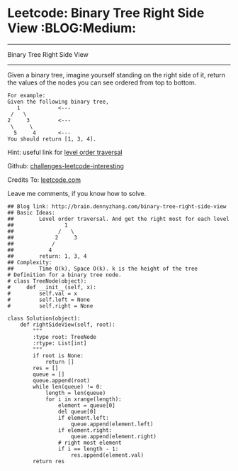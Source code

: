# Leetcode: Binary Tree Right Side View     :BLOG:Medium:


---

Binary Tree Right Side View  

---

Given a binary tree, imagine yourself standing on the right side of it, return the values of the nodes you can see ordered from top to bottom.  

    For example:
    Given the following binary tree,
       1            <---
     /   \
    2     3         <---
     \     \
      5     4       <---
    You should return [1, 3, 4].

Hint: useful link for [level order traversal](https://www.linkedin.com/feed/update/urn:li:activity:6282693138029043712)  

Github: [challenges-leetcode-interesting](https://github.com/DennyZhang/challenges-leetcode-interesting/tree/master/binary-tree-right-side-view)  

Credits To: [leetcode.com](https://leetcode.com/problems/binary-tree-right-side-view/description/)  

Leave me comments, if you know how to solve.  

    ## Blog link: http://brain.dennyzhang.com/binary-tree-right-side-view
    ## Basic Ideas:
    ##        Level order traversal. And get the right most for each level
    ##                1
    ##              /   \
    ##             2     3
    ##            /
    ##           4
    ##        return: 1, 3, 4
    ## Complexity:
    ##        Time O(k), Space O(k). k is the height of the tree
    # Definition for a binary tree node.
    # class TreeNode(object):
    #     def __init__(self, x):
    #         self.val = x
    #         self.left = None
    #         self.right = None
    
    class Solution(object):
        def rightSideView(self, root):
            """
            :type root: TreeNode
            :rtype: List[int]
            """
            if root is None:
                return []
            res = []
            queue = []
            queue.append(root)
            while len(queue) != 0:
                length = len(queue)
                for i in xrange(length):
                    element = queue[0]
                    del queue[0]
                    if element.left:
                        queue.append(element.left)
                    if element.right:
                        queue.append(element.right)
                    # right most element
                    if i == length - 1:
                        res.append(element.val)
            return res